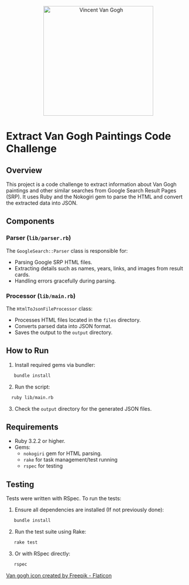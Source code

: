 <div align="center">
  <img src="https://github.com/user-attachments/assets/b982a17e-4897-4d14-ab15-b3a2dae974de" width="300" alt="Vincent Van Gogh">
</div>

# Extract Van Gogh Paintings Code Challenge

## Overview

This project is a code challenge to extract information about Van Gogh paintings and other similar searches from Google Search Result Pages (SRP). It uses Ruby and the Nokogiri gem to parse the HTML and convert the extracted data into JSON.

## Components

### Parser (`lib/parser.rb`)
The `GoogleSearch::Parser` class is responsible for:
- Parsing Google SRP HTML files.
- Extracting details such as names, years, links, and images from result cards.
- Handling errors gracefully during parsing.

### Processor (`lib/main.rb`)
The `HtmlToJsonFileProcessor` class:
- Processes HTML files located in the `files` directory.
- Converts parsed data into JSON format.
- Saves the output to the `output` directory.

## How to Run

1. Install required gems via bundler:
```bash
   bundle install
```
2. Run the script:
```bash
  ruby lib/main.rb
```
3. Check the `output` directory for the generated JSON files.

## Requirements

- Ruby 3.2.2 or higher.
- Gems:
  - `nokogiri` gem for HTML parsing.
  - `rake` for task management/test running
  - `rspec` for testing

## Testing

Tests were written with RSpec. To run the tests:

1. Ensure all dependencies are installed (If not previously done):
```bash
   bundle install
```
2. Run the test suite using Rake:
```bash
   rake test
```
3. Or with RSpec directly:
```bash
   rspec
```

<a href="https://www.flaticon.com/free-icons/vincent-van-gogh" title="vincent van gogh icons">Van gogh icon created by Freepik - Flaticon</a>
